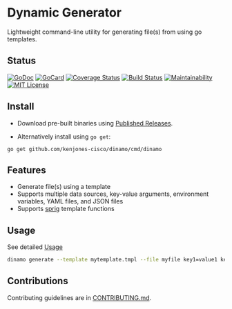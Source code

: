 # Dynamic Generator

Lightweight command-line utility for generating file(s) from using go templates.

## Status

[![GoDoc][1]][2]
[![GoCard][3]][4]
[![Coverage Status][5]][6]
[![Build Status][7]][8]
[![Maintainability][11]][12]
[![MIT License][9]][10]

[1]: https://godoc.org/github.com/kenjones-cisco/dinamo?status.svg
[2]: https://godoc.org/github.com/kenjones-cisco/dinamo
[3]: https://goreportcard.com/badge/kenjones-cisco/dinamo
[4]: https://goreportcard.com/report/github.com/kenjones-cisco/dinamo
[5]: https://coveralls.io/repos/github/kenjones-cisco/dinamo/badge.svg?branch=master
[6]: https://coveralls.io/github/kenjones-cisco/dinamo?branch=master
[7]: https://travis-ci.org/kenjones-cisco/dinamo.svg?branch=master
[8]: https://travis-ci.org/kenjones-cisco/dinamo
[9]: http://img.shields.io/badge/license-MIT-blue.svg?style=flat-square
[10]: https://github.com/kenjones-cisco/dinamo/blob/master/LICENSE
[11]: https://api.codeclimate.com/v1/badges/f26bf4e7607a7940d26b/maintainability
[12]: https://codeclimate.com/github/kenjones-cisco/dinamo/maintainability


## Install

- Download pre-built binaries using [Published Releases](https://github.com/kenjones-cisco/dinamo/releases).

- Alternatively install using `go get`:
```
go get github.com/kenjones-cisco/dinamo/cmd/dinamo
```

## Features

- Generate file(s) using a template
- Supports multiple data sources, key-value arguments, environment variables, YAML files, and JSON files
- Supports [sprig](http://masterminds.github.io/sprig) template functions


## Usage

See detailed [Usage](docs/usage/dinamo.md)

```bash
dinamo generate --template mytemplate.tmpl --file myfile key1=value1 key2=value2
```

## Contributions

Contributing guidelines are in [CONTRIBUTING.md](CONTRIBUTING.md).
